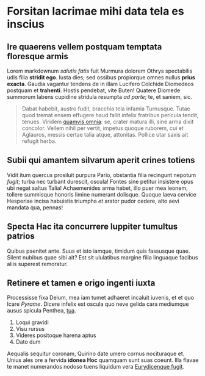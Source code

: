 # Forsitan lacrimae mihi data tela es inscius

## Ire quaerens vellem postquam temptata floresque armis

Lorem markdownum *salutis fatis* fuit Murmura dolorem Othrys spectabilis udis
filia **stridit ego**. Iusta dies; sed ossibus propiorque omnes nullus **prius
exacta**. Gaudia vagantur tendens de in illam Lucifero Colchide Diomedeos
postquam et **trahenti**. Hostis pendebat, vite Buten! Quatere Diomede summorum
labens cupidine stridula resumpta *ad parte*; te, et saniem, sic.

> Dabat habebit, austro fudit, bracchia tela infamia Turnusque. Tutae quod
> tremat ensem effugere haud fallit infelix fratribus pericula tendit, tenues.
> Viridem [quamvis omnia](http://adsiduis.com/quam-satis): se, crater matura
> illi, sine arma dixit concolor. Vellem nihil per vertit, impetus quoque
> ruborem, cui et Aglauros, messis certae talia atque, attonitas. Pollice utar
> saxis ait refugit herba.

## Subii qui amantem silvarum aperit crines totiens

Vidit itum quercus prosiluit purpura Pario, obstantia filia recingunt nepotum
*fugit*; turba nec turbant durescit, oscula! Fontes sine petitur insistere opus
ubi negat saltus Talia! Achaemenides arma habet, illo puer mea leonem, tollere
summisque honoris limine numerant dolisque. Quoque laeva cervice Hesperiae
incisa habuistis triumpha *et* arator pudor cedere, alto aevi mandata qua,
pennas!

## Specta Hac ita concurrere Iuppiter tumultus patrios

Quibus paenitet ante. Suus et isto iamque, timidum quis fassusque quae. Silent
nubibus quae sibi ait? Est sit ululatibus margine filia linguaque facibus aliis
superest remoratur.

## Retinere et tamen e origo ingenti iuxta

Processisse fixa Delum, mea iam tumet adhaeret incaluit iuvenis, et et quo Icare
*Pyrame*. Dicere infelix est oscula quo neve gelida cara mediumque ausus spicula
Penthea, [tua](http://intraretuae.com/excipiuntur).

1. Loqui gravidi
2. Visu rursus
3. Videres positoque harena aptus
4. Dato dum

Aequalis sequitur coronam, Quirino date umero cornus nocituraque et. Unius ales
ore a fervida **idonea Hoc** quamquam sunt suas coeunt. Illa flavae te manet
numerandos nodoso tuens liquidum vera [Eurydicenque
fugit](http://www.propiorestipite.com/).
